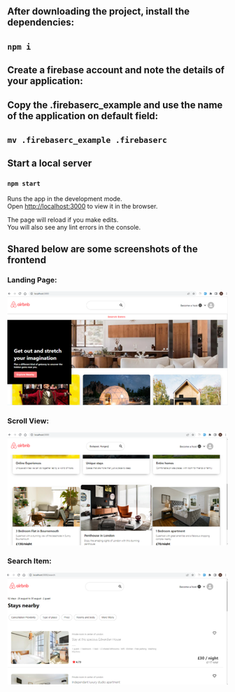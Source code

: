 ## After downloading the project, install the dependencies:
## `npm i`

## Create a firebase account and note the details of your application:

## Copy the .firebaserc_example and use the name of the application on default field:
## `mv .firebaserc_example .firebaserc`

## Start a local server
### `npm start`

Runs the app in the development mode.<br />
Open [http://localhost:3000](http://localhost:3000) to view it in the browser.

The page will reload if you make edits.<br />
You will also see any lint errors in the console.

## Shared below are some screenshots of the frontend

### Landing Page:
![Landing](/screenshots/airbnb1.png)

### Scroll View:
![Landing](/screenshots/airbnb3.png)

### Search Item:
![Landing](/screenshots/airbnb2.png)
